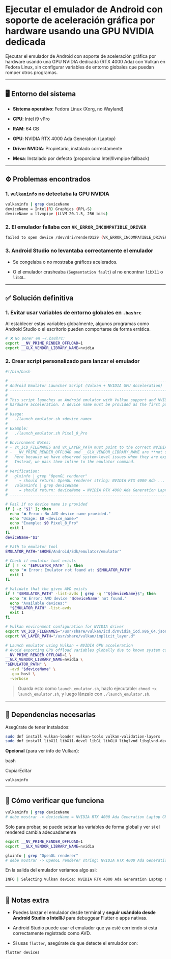 # Ejecutar el emulador de Android con soporte de aceleración gráfica por hardware usando una GPU NVIDIA dedicada

Ejecutar el emulador de Android con soporte de aceleración gráfica por hardware usando una GPU NVIDIA dedicada (RTX 4000 Ada) con Vulkan en Fedora Linux, sin configurar variables de entorno globales que puedan romper otros programas.

* * * * *

🖥️ Entorno del sistema
-----------------------

-   **Sistema operativo**: Fedora Linux (Xorg, no Wayland)

-   **CPU**: Intel i9 vPro

-   **RAM**: 64 GB

-   **GPU**: NVIDIA RTX 4000 Ada Generation (Laptop)

-   **Driver NVIDIA**: Propietario, instalado correctamente

-   **Mesa**: Instalado por defecto (proporciona Intel/llvmpipe fallback)

* * * * *

⚙️ Problemas encontrados
------------------------

### 1\. `vulkaninfo` no detectaba la GPU NVIDIA

```bash
vulkaninfo | grep deviceName
deviceName = Intel(R) Graphics (RPL-S)
deviceName = llvmpipe (LLVM 20.1.5, 256 bits)
```

### 2\. El emulador fallaba con `VK_ERROR_INCOMPATIBLE_DRIVER`

```bash
failed to open device /dev/dri/renderD129 (VK_ERROR_INCOMPATIBLE_DRIVER)
```

### 3\. Android Studio no levantaba correctamente el emulador

-   Se congelaba o no mostraba gráficos acelerados.

-   O el emulador crasheaba (`Segmentation fault`) al no encontrar `libX11` o `libGL`.

* * * * *

✅ Solución definitiva
---------------------

### 1\. Evitar usar variables de entorno globales en `.bashrc`

Al establecer estas variables globalmente, algunos programas como Android Studio o el escritorio pueden comportarse de forma errática.

```bash
# ❌ No poner en ~/.bashrc:
export __NV_PRIME_RENDER_OFFLOAD=1
export __GLX_VENDOR_LIBRARY_NAME=nvidia
```
### 2\. Crear script personalizado para lanzar el emulador

```bash
#!/bin/bash

# ------------------------------------------------------------------------------
# Android Emulator Launcher Script (Vulkan + NVIDIA GPU Acceleration)
# ------------------------------------------------------------------------------
#
# This script launches an Android emulator with Vulkan support and NVIDIA GPU
# hardware acceleration. A device name must be provided as the first parameter.
#
# Usage:
#   ./launch_emulator.sh <device_name>
#
# Example:
#   ./launch_emulator.sh Pixel_8_Pro
#
# Environment Notes:
# - VK_ICD_FILENAMES and VK_LAYER_PATH must point to the correct NVIDIA Vulkan files.
# - __NV_PRIME_RENDER_OFFLOAD and __GLX_VENDOR_LIBRARY_NAME are **not set globally**
#   here because we have observed system-level issues when they are exported system-wide.
#   Instead, we pass them inline to the emulator command.
#
# Verification:
#   glxinfo | grep "OpenGL renderer"
#     → should return: OpenGL renderer string: NVIDIA RTX 4000 Ada ...
#   vulkaninfo | grep deviceName
#     → should return: deviceName = NVIDIA RTX 4000 Ada Generation Laptop GPU
# ------------------------------------------------------------------------------

# Fail if no device name is provided
if [ -z "$1" ]; then
  echo "❌ Error: No AVD device name provided."
  echo "Usage: $0 <device_name>"
  echo "Example: $0 Pixel_8_Pro"
  exit 1
fi
deviceName="$1"

# Path to emulator tool
EMULATOR_PATH="$HOME/Android/Sdk/emulator/emulator"

# Check if emulator tool exists
if [ ! -x "$EMULATOR_PATH" ]; then
  echo "❌ Error: Emulator not found at: $EMULATOR_PATH"
  exit 1
fi

# Validate that the given AVD exists
if ! "$EMULATOR_PATH" -list-avds | grep -q "^${deviceName}$"; then
  echo "❌ Error: AVD device '$deviceName' not found."
  echo "Available devices:"
  "$EMULATOR_PATH" -list-avds
  exit 1
fi

# Vulkan environment configuration for NVIDIA driver
export VK_ICD_FILENAMES="/usr/share/vulkan/icd.d/nvidia_icd.x86_64.json"
export VK_LAYER_PATH="/usr/share/vulkan/implicit_layer.d"

# Launch emulator using Vulkan + NVIDIA GPU acceleration
# Avoid exporting GPU offload variables globally due to known system conflicts
__NV_PRIME_RENDER_OFFLOAD=1 \
__GLX_VENDOR_LIBRARY_NAME=nvidia \
"$EMULATOR_PATH" \
  -avd "$deviceName" \
  -gpu host \
  -verbose

```

> Guarda esto como `launch_emulator.sh`, hazlo ejecutable: `chmod +x launch_emulator.sh`, y luego lánzalo con `./launch_emulator.sh`.

* * * * *

🧩 Dependencias necesarias
--------------------------

Asegúrate de tener instalados:

```bash
sudo dnf install vulkan-loader vulkan-tools vulkan-validation-layers
sudo dnf install libX11 libX11-devel libGL libGLU libglvnd libglvnd-devel
```
**Opcional** (para ver info de Vulkan):

bash

CopiarEditar

`vulkaninfo`

* * * * *

🧪 Cómo verificar que funciona
------------------------------

```bash
vulkaninfo | grep deviceName
# debe mostrar -> deviceName = NVIDIA RTX 4000 Ada Generation Laptop GPU
```

Solo para probar, se puede setear las variables de forma global y ver si el rendered cambia adecuadamente
```bash
export __NV_PRIME_RENDER_OFFLOAD=1
export __GLX_VENDOR_LIBRARY_NAME=nvidia

glxinfo | grep "OpenGL renderer"
# debe mostrar -> OpenGL renderer string: NVIDIA RTX 4000 Ada Generation Laptop GPU/PCIe/SSE2
```

En la salida del emulador veriamos algo asi:

```bash
INFO | Selecting Vulkan device: NVIDIA RTX 4000 Ada Generation Laptop GPU
```

* * * * *

🧰 Notas extra
--------------

-   Puedes lanzar el emulador desde terminal y **seguir usándolo desde Android Studio o IntelliJ** para debuggear Flutter o apps nativas.

-   Android Studio puede usar el emulador que ya esté corriendo si está correctamente registrado como AVD.

-   Si usas `flutter`, asegúrate de que detecte el emulador con:

```bash
flutter devices
```